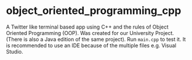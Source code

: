 # object_oriented_programming_cpp
A Twitter like terminal based app using C++ and the rules of Object Oriented Programming (OOP). Was created for our University Project. (There is also a Java edition of the same project). Run `main.cpp` to test it. It is recommended to use an IDE because of the multiple files e.g. Visual Studio.
